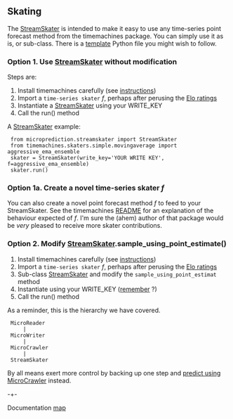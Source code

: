 ## Skating

The [StreamSkater](https://github.com/microprediction/microprediction/blob/master/microprediction/streamskater.py) is intended to make it easy to use any time-series
point forecast method from the timemachines package. You can simply use it as is, or sub-class. There is a [template](https://github.com/microprediction/microprediction/blob/master/crawler_skater_examples/a_skater_template.py) Python file you might wish to follow. 

### Option 1. Use [StreamSkater](https://github.com/microprediction/microprediction/blob/master/microprediction/streamskater.py) without modification
Steps are:

1. Install timemachines carefully (see [instructions](https://github.com/microprediction/timemachines/blob/main/INSTALL.md))
2. Import a `time-series skater` *f*, perhaps after perusing the [Elo ratings](https://microprediction.github.io/timeseries-elo-ratings/html_leaderboards/residual-k_001.html)
3. Instantiate a [StreamSkater](https://github.com/microprediction/microprediction/blob/master/microprediction/streamskater.py) using your WRITE_KEY
4. Call the run() method

A [StreamSkater](https://github.com/microprediction/microprediction/blob/master/microprediction/streamskater.py) example:


     from microprediction.streamskater import StreamSkater
     from timemachines.skaters.simple.movingaverage import aggressive_ema_ensemble
     skater = StreamSkater(write_key='YOUR WRITE KEY', f=aggressive_ema_ensemble)
     skater.run()

### Option 1a. Create a novel time-series skater *f*

You can also create a novel point forecast method *f* to feed to your StreamSkater. See the timemachines [README](https://github.com/microprediction/timemachines) for an explanation of
the behaviour expected of *f*. I'm sure the (ahem) author of that package would be *very* pleased
to receive more skater contributions. 


### Option 2. Modify [StreamSkater](https://github.com/microprediction/microprediction/blob/master/microprediction/streamskater.py).sample_using_point_estimate()

1. Install timemachines carefully (see [instructions](https://github.com/microprediction/timemachines/blob/main/INSTALL.md))
2. Import a `time-series skater` *f*, perhaps after perusing the [Elo ratings](https://microprediction.github.io/timeseries-elo-ratings/html_leaderboards/residual-k_001.html)
3. Sub-class [StreamSkater](https://github.com/microprediction/microprediction/blob/master/microprediction/streamskater.py) and modify the `sample_using_point_estimat` method
4. Instantiate using your WRITE_KEY ([remember](https://microprediction.github.io/microprediction/writekeys.html) ?)
5. Call the run() method

As a reminder,  this is the hierarchy we have covered. 

     MicroReader
         |
     MicroWriter
         |
     MicroCrawler
         | 
     StreamSkater 
     

By all means exert more control by backing up one step and [predict using MicroCrawler](https://microprediction.github.io/microprediction/predict-using-python-microcrawler.html) instead.

-+-

Documentation [map](https://microprediction.github.io/microprediction/map.html)


